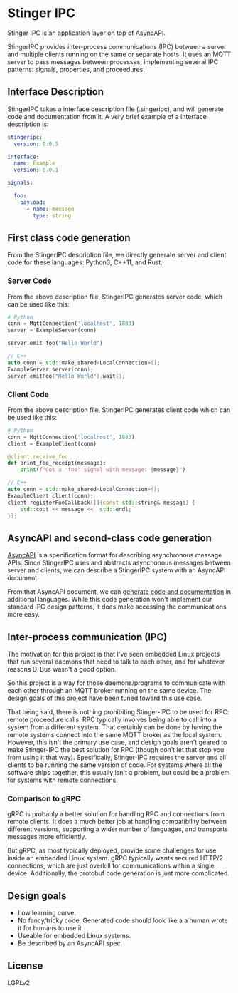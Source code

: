 # Stinger IPC

Stinger IPC is an application layer on top of [AsyncAPI](https://asyncapio.org).  

StingerIPC provides inter-process communications (IPC) between a server and multiple clients running on the same or separate hosts.  It uses an MQTT server to pass messages between processes, implementing several IPC patterns: signals, properties, and proceedures.

## Interface Description

StingerIPC takes a interface description file (.singeripc), and will generate code and documentation from it.  A very brief example of a interface description is:

```yaml
stingeripc:
  version: 0.0.5

interface:
  name: Example
  version: 0.0.1

signals:

  foo:
    payload:
      - name: message
        type: string
```
## First class code generation 

From the StingerIPC description file, we directly generate server and client code for these languages: Python3, C++11, and Rust.

### Server Code

From the above description file, StingerIPC generates server code, which can be used like this:

```py
# Python
conn = MqttConnection('localhost', 1883)
server = ExampleServer(conn)

server.emit_foo("Hello World")
```

```c++
// C++
auto conn = std::make_shared<LocalConnection>();
ExampleServer server(conn);
server.emitFoo("Hello World").wait();
```

### Client Code

From the above description file, StingerIPC generates client code which can be used like this:

```py
# Python
conn = MqttConnection('localhost', 1883)
client = ExampleClient(conn)

@client.receive_foo
def print_foo_receipt(message):
    print(f"Got a 'foo' signal with message: {message}")
```

```c++
// C++
auto conn = std::make_shared<LocalConnection>();
ExampleClient client(conn);
client.registerFooCallback([](const std::string& message) {
    std::cout << message <<  std::endl;
});
```

## AsyncAPI and second-class code generation

[AsyncAPI](https://www.asyncapi.com/) is a specification format for describing asynchronous message APIs.  Since StingerIPC uses and abstracts asynchonous messages between server and clients, we can describe a StingerIPC system with an AsyncAPI document.  

From that AsyncAPI document, we can [generate code and documentation](https://www.asyncapi.com/tools/generator) in additional languages.  While this code generation won't implement our standard IPC design patterns, it does make accessing the communications more easy.

## Inter-process communication (IPC)

The motivation for this project is that I've seen embedded Linux projects that run several daemons that need to talk to each other, and for whatever reasons D-Bus wasn't a good option.

So this project is a way for those daemons/programs to communicate with each other through an MQTT broker running on the same device.  The design goals of this project have been tuned toward this use case.

That being said, there is nothing prohibiting Stinger-IPC to be used for RPC: remote proceedure calls.  RPC typically involves being able to call into a system from a different system.  That certainly can be done by having the remote systems connect into the same MQTT broker as the local system.  However, this isn't the primary use case, and design goals aren't geared to make Stinger-IPC the best solution for RPC (though don't let that stop you from using it that way).  Specifically, Stinger-IPC requires the server and all clients to be running the same version of code.  For systems where all the software ships together, this usually isn't a problem, but could be a problem for systems with remote connections.  

### Comparison to gRPC

gRPC is probably a better solution for handling RPC and connections from remote clients.  It does a much better job at handling compatibility between different versions, supporting a wider number of languages, and transports messages more efficiently.

But gRPC, as most typically deployed, provide some challenges for use inside an embedded Linux system.  gRPC typically wants secured HTTP/2 connections, which are just overkill for communications within a single device.  Additionally, the protobuf code generation is just more complicated.  


## Design goals

 * Low learning curve.
 * No fancy/tricky code.  Generated code should look like a a human wrote it for humans to use it.
 * Useable for embedded Linux systems.
 * Be described by an AsyncAPI spec.

## License

LGPLv2
